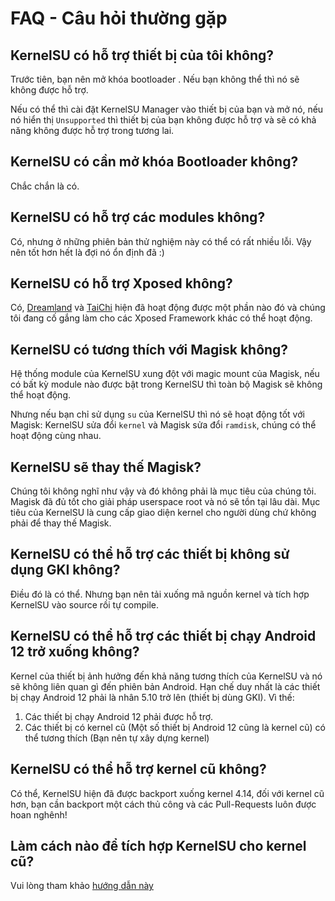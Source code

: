 # FAQ - Câu hỏi thường gặp

## KernelSU có hỗ trợ thiết bị của tôi không?

Trước tiên, bạn nên mở khóa bootloader . Nếu bạn không thể thì nó sẽ không được hỗ trợ.

Nếu có thể thì cài đặt KernelSU Manager vào thiết bị của bạn và mở nó, nếu nó hiển thị `Unsupported` thì thiết bị của bạn không được hỗ trợ và sẽ có khả năng không được hỗ trợ trong tương lai.

## KernelSU có cần mở khóa Bootloader không?

Chắc chắn là có.

## KernelSU có hỗ trợ các modules không?

Có, nhưng ở những phiên bản thử nghiệm này có thể có rất nhiều lỗi. Vậy nên tốt hơn hết là đợi nó ổn định đã :)

## KernelSU có hỗ trợ Xposed không?

Có, [Dreamland](https://github.com/canyie/Dreamland) và [TaiChi](https::/taichi.cool) hiện đã hoạt động được một phần nào đó và chúng tôi đang cố gắng làm cho các Xposed Framework khác có thể hoạt động.

## KernelSU có tương thích với Magisk không?

Hệ thống module của KernelSU xung đột với magic mount của Magisk, nếu có bất kỳ module nào được bật trong KernelSU thì toàn bộ Magisk sẽ không thể hoạt động.

Nhưng nếu bạn chỉ sử dụng `su` của KernelSU thì nó sẽ hoạt động tốt với Magisk: KernelSU sửa đổi `kernel` và Magisk sửa đổi `ramdisk`, chúng có thể hoạt động cùng nhau.

## KernelSU sẽ thay thế Magisk?

Chúng tôi không nghĩ như vậy và đó không phải là mục tiêu của chúng tôi. Magisk đã đủ tốt cho giải pháp userspace root và nó sẽ tồn tại lâu dài. Mục tiêu của KernelSU là cung cấp giao diện kernel cho người dùng chứ không phải để thay thế Magisk.

## KernelSU có thể hỗ trợ các thiết bị không sử dụng GKI không?

Điều đó là có thể. Nhưng bạn nên tải xuống mã nguồn kernel và tích hợp KernelSU vào source rồi tự compile.

## KernelSU có thể hỗ trợ các thiết bị chạy Android 12 trở xuống không?

Kernel của thiết bị ảnh hưởng đến khả năng tương thích của KernelSU và nó sẽ không liên quan gì đến phiên bản Android. Hạn chế duy nhất là các thiết bị chạy Android 12 phải là nhân 5.10 trở lên (thiết bị dùng GKI). Vì thế:

1. Các thiết bị chạy Android 12 phải được hỗ trợ.
2. Các thiết bị có kernel cũ (Một số thiết bị Android 12 cũng là kernel cũ) có thể tương thích (Bạn nên tự xây dựng kernel)

## KernelSU có thể hỗ trợ kernel cũ không?

Có thể, KernelSU hiện đã được backport xuống kernel 4.14, đối với kernel cũ hơn, bạn cần backport một cách thủ công và các Pull-Requests luôn được hoan nghênh!

## Làm cách nào để tích hợp KernelSU cho kernel cũ?

Vui lòng tham khảo [hướng dẫn này](how-to-integrate-for-non-gki)